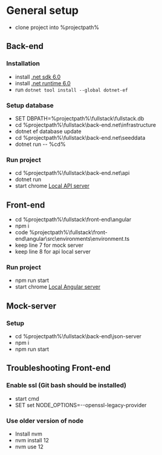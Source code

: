 # General setup
- clone project into %projectpath%

## Back-end

### Installation
- install [.net sdk 6.0](https://download.visualstudio.microsoft.com/download/pr/68ff350e-8b8d-4249-8678-570d5025f8e3/2178c63b5572b6016647525b53aa75b5/dotnet-sdk-6.0.420-win-x64.exe)
- install [.net runtime 6.0](https://dotnet.microsoft.com/en-us/download/dotnet/thank-you/runtime-6.0.28-windows-x64-installer)
- run `dotnet tool install --global dotnet-ef`

### Setup database
- SET DBPATH=%projectpath%\fullstack\fullstack.db
- cd %projectpath%\fullstack\back-end\.net\infrastructure
- dotnet ef database update
- cd %projectpath%\fullstack\back-end\.net\seeddata
- dotnet run -- %cd%

### Run project
- cd %projectpath%\fullstack\back-end\.net\api
- dotnet run
- start chrome [Local API server](https://localhost:7297/)

## Front-end

- cd %projectpath%\fullstack\front-end\angular
- npm i
- code %projectpath%\fullstack\front-end\angular\src\environments\environment.ts
- keep line 7 for mock server
- keep line 8 for api local server

### Run project
- npm run start
- start chrome [Local Angular server](https://localhost:4200/)

## Mock-server

### Setup
- cd %projectpath%\fullstack\back-end\json-server
- npm i
- npm run start

## Troubleshooting Front-end

### Enable ssl (Git bash should be installed)
- start cmd
- SET set NODE_OPTIONS=--openssl-legacy-provider

### Use older version of node
- Install nvm
- nvm install 12
- nvm use 12
